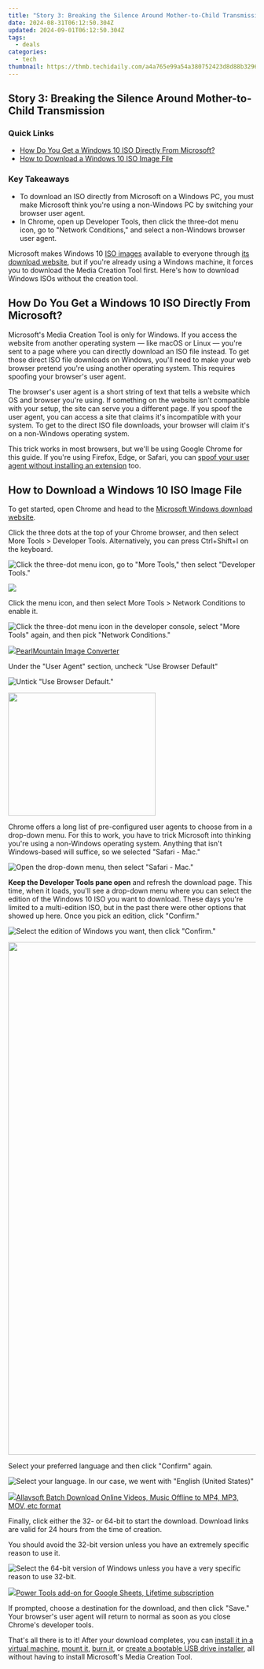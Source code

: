 ```yaml
---
title: "Story 3: Breaking the Silence Around Mother-to-Child Transmission"
date: 2024-08-31T06:12:50.304Z
updated: 2024-09-01T06:12:50.304Z
tags:
  - deals
categories:
  - tech
thumbnail: https://thmb.techidaily.com/a4a765e99a54a380752423d8d88b32966a3339aa9293b1bce2b9a95dc690dd25.jpg
---
```


## Story 3: Breaking the Silence Around Mother-to-Child Transmission

### Quick Links

* [How Do You Get a Windows 10 ISO Directly From Microsoft?](https://fox-cloud.techidaily.com/2024-approved-the-ultimate-tutorial-for-setting-up-an-online-livestream/)
* [How to Download a Windows 10 ISO Image File](https://screen-video-capture.techidaily.com/updated-top-12-tycoons-where-every-decision-forges-your-path-to-glory/)

### Key Takeaways

* To download an ISO directly from Microsoft on a Windows PC, you must make Microsoft think you're using a non-Windows PC by switching your browser user agent.
* In Chrome, open up Developer Tools, then click the three-dot menu icon, go to "Network Conditions," and select a non-Windows browser user agent.

 Microsoft makes Windows 10 [ISO images](https://article-tips.techidaily.com/2024-approved-optimizing-zoom-meetings-a-guide-to-format-upgrading/) available to everyone through [its download website](https://www.microsoft.com/en-us/software-download/windows10), but if you're already using a Windows machine, it forces you to download the Media Creation Tool first. Here's how to download Windows ISOs without the creation tool.

##  How Do You Get a Windows 10 ISO Directly From Microsoft? 

 Microsoft's Media Creation Tool is only for Windows. If you access the website from another operating system — like macOS or Linux — you're sent to a page where you can directly download an ISO file instead. To get those direct ISO file downloads on Windows, you'll need to make your web browser pretend you're using another operating system. This requires spoofing your browser's user agent.

 The browser's user agent is a short string of text that tells a website which OS and browser you're using. If something on the website isn't compatible with your setup, the site can serve you a different page. If you spoof the user agent, you can access a site that claims it's incompatible with your system. To get to the direct ISO file downloads, your browser will claim it's on a non-Windows operating system.

 This trick works in most browsers, but we'll be using Google Chrome for this guide. If you're using Firefox, Edge, or Safari, you can [spoof your user agent without installing an extension](https://extra-guidance.techidaily.com/new-overcoming-obstacles-in-iphone-xs-facial-detection-system/) too. 

##  How to Download a Windows 10 ISO Image File

 To get started, open Chrome and head to the [Microsoft Windows download website](https://www.microsoft.com/en-us/software-download/windows10).

 Click the three dots at the top of your Chrome browser, and then select More Tools > Developer Tools. Alternatively, you can press Ctrl+Shift+I on the keyboard.

![Click the three-dot menu icon, go to "More Tools," then select "Developer Tools."](https://static1.howtogeekimages.com/wordpress/wp-content/uploads/2023/11/1-9.png) 

<!-- affiliate ads begin -->
<a href="https://store.movavi.com/affiliate.php?ACCOUNT=MOVAVI&AFFILIATE=108875&PATH=https%3A%2F%2Fwww.movavi.com%3FAFFILIATE%3D108875%26RESOURCE%3DMovavi%2BScreen%2BRecorder%2Bbox"><img src="https://mcusercontent.com/0885a03ded3d480dca9287f12/images/f026b149-fc7c-fd54-5f3e-1460bbb19b6b.jpg" border="0"></a>
<!-- affiliate ads end -->
 Click the menu icon, and then select More Tools > Network Conditions to enable it.

![Click the three-dot menu icon in the developer console, select "More Tools" again, and then pick "Network Conditions."](https://static1.howtogeekimages.com/wordpress/wp-content/uploads/2023/11/2-5.png) 

<!-- affiliate ads begin -->
<a href="https://secure.2checkout.com/order/checkout.php?PRODS=4550420&QTY=1&AFFILIATE=108875&CART=1"><img src="https://www.pearlmountainsoft.com/n_img/product/pic/f_02.jpg" border="0">PearlMountain Image Converter</a>
<!-- affiliate ads end -->
 Under the "User Agent" section, uncheck "Use Browser Default"

![Untick "Use Browser Default."](https://static1.howtogeekimages.com/wordpress/wp-content/uploads/2023/11/3-use-browser-default-unticked.png) 

<!-- affiliate ads begin -->
<a href="https://caperobbin.sjv.io/c/5597632/2006118/18460" target="_top" id="2006118"><img src="//a.impactradius-go.com/display-ad/18460-2006118" border="0" alt="" width="300" height="250"/></a><img height="0" width="0" src="https://imp.pxf.io/i/5597632/2006118/18460" style="position:absolute;visibility:hidden;" border="0" />
<!-- affiliate ads end -->
 Chrome offers a long list of pre-configured user agents to choose from in a drop-down menu. For this to work, you have to trick Microsoft into thinking you're using a non-Windows operating system. Anything that isn't Windows-based will suffice, so we selected "Safari - Mac." 

![Open the drop-down menu, then select "Safari - Mac."](https://static1.howtogeekimages.com/wordpress/wp-content/uploads/2023/11/4-safari-mac.png) 

**Keep the Developer Tools pane open** and refresh the download page. This time, when it loads, you'll see a drop-down menu where you can select the edition of the Windows 10 ISO you want to download. These days you're limited to a multi-edition ISO, but in the past there were other options that showed up here. Once you pick an edition, click "Confirm." 

![Select the edition of Windows you want, then click "Confirm."](https://static1.howtogeekimages.com/wordpress/wp-content/uploads/2023/11/5-windows-10.png) 

<!-- affiliate ads begin -->
<a href="https://tokenmetrics.sjv.io/c/5597632/1864921/20702" target="_top" id="1864921"><img src="//a.impactradius-go.com/display-ad/20702-1864921" border="0" alt="" width="1251" height="1042"/></a>
<!-- affiliate ads end -->
 Select your preferred language and then click "Confirm" again. 

![Select your language. In our case, we went with "English (United States)"](https://static1.howtogeekimages.com/wordpress/wp-content/uploads/2023/11/6-select-language.png) 

<!-- affiliate ads begin -->
<a href="https://secure.2checkout.com/order/checkout.php?PRODS=4631056&QTY=1&AFFILIATE=108875&CART=1"><img src="https://secure.avangate.com/images/merchant/997e65474a248252883b485717f7d098/products/buy-windows.png" border="0">Allavsoft Batch Download Online Videos, Music Offline to MP4, MP3, MOV, etc format </a>
<!-- affiliate ads end -->
 Finally, click either the 32- or 64-bit to start the download. Download links are valid for 24 hours from the time of creation.

 You should avoid the 32-bit version unless you have an extremely specific reason to use it.

![Select the 64-bit version of Windows unless you have a very specific reason to use 32-bit.](https://static1.howtogeekimages.com/wordpress/wp-content/uploads/2023/11/64-bit-windows.png) 

<!-- affiliate ads begin -->
<a href="https://secure.2checkout.com/order/checkout.php?PRODS=4726807&QTY=1&AFFILIATE=108875&CART=1"><img src="https://secure.avangate.com/images/merchant/c14a8df1e1b4d5297e9cb30cb34d5a00/products/copy_copy_power-tools-48.png" border="0">Power Tools add-on for Google Sheets, Lifetime subscription</a>
<!-- affiliate ads end -->
 If prompted, choose a destination for the download, and then click "Save." Your browser's user agent will return to normal as soon as you close Chrome's developer tools.

 That's all there is to it! After your download completes, you can [install it in a virtual machine](https://remote-screen-capture.techidaily.com/2024-approved-essential-guide-video-recording-with-vlc/), [mount it](https://buynow-info.techidaily.com/elevate-your-iphone-experience-with-these-must-buy-accessories-and-devices/), [burn it](https://iphone-unlock.techidaily.com/what-does-jailbreaking-iphone-xs-i-do-get-answers-here-drfone-by-drfone-ios/), or [create a bootable USB drive installer](https://blog-min.techidaily.com/how-to-recover-iphone-8-data-from-ios-itunes-drfone-by-drfone-ios-data-recovery-ios-data-recovery/), all without having to install Microsoft's Media Creation Tool.

<ins class="adsbygoogle"
     style="display:block"
     data-ad-format="autorelaxed"
     data-ad-client="ca-pub-7571918770474297"
     data-ad-slot="1223367746"></ins>



<ins class="adsbygoogle"
     style="display:block"
     data-ad-client="ca-pub-7571918770474297"
     data-ad-slot="8358498916"
     data-ad-format="auto"
     data-full-width-responsive="true"></ins>


